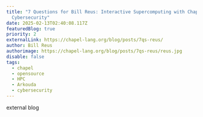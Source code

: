 ```yaml
---
title: "7 Questions for Bill Reus: Interactive Supercomputing with Chapel for
  Cybersecurity"
date: 2025-02-13T02:40:08.117Z
featuredBlog: true
priority: 2
externalLink: https://chapel-lang.org/blog/posts/7qs-reus/
author: Bill Reus
authorimage: https://chapel-lang.org/blog/posts/7qs-reus/reus.jpg
disable: false
tags:
  - chapel
  - opensource
  - HPC
  - Arkouda
  - cybersecurity
---
```

external blog
